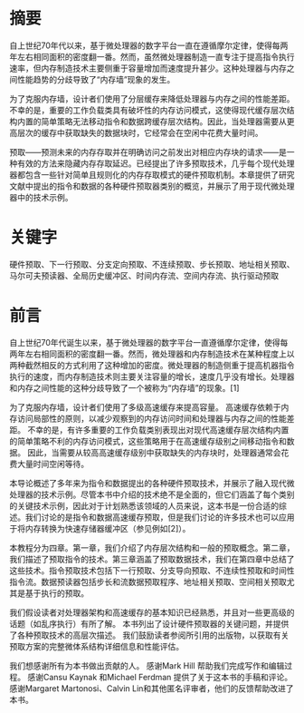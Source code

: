 # 摘要
自上世纪70年代以来，基于微处理器的数字平台一直在遵循摩尔定律，使得每两年左右相同面积的密度翻一番。然而，虽然微处理器制造一直专注于提高指令执行速率，但内存制造技术主要侧重于容量增加而速度提升甚少。这种处理器与内存之间性能趋势的分歧导致了“内存墙”现象的发生。

为了克服内存墙，设计者们使用了分层缓存来降低处理器与内存之间的性能差距。不幸的是，重要的工作负载类具有破坏性的内存访问模式，这使得现代缓存层次结构内置的简单策略无法移动指令和数据跨缓存层次结构。因此，当处理器需要从更高层次的缓存中获取缺失的数据块时，它经常会在空闲中花费大量时间。

预取——预测未来的内存存取并在明确访问之前发出对相应内存块的请求——是一种有效的方法来隐藏内存存取延迟。已经提出了许多预取技术，几乎每个现代处理器都包含一些针对简单且规则化的内存存取模式的硬件预取机制。本章提供了研究文献中提出的指令和数据的各种硬件预取器类别的概览，并展示了用于现代微处理器中的技术示例。

# 关键字

硬件预取、下一行预取、分支定向预取、不连续预取、步长预取、地址相关预取、马尔可夫预读器、全局历史缓冲区、时间内存流、空间内存流、执行驱动预取

# 前言

自上世纪70年代诞生以来，基于微处理器的数字平台一直遵循摩尔定律，使得每两年左右相同面积的密度翻一番。然而，微处理器和内存制造技术在某种程度上以两种截然相反的方式利用了这种增加的密度。微处理器的制造侧重于提高机器指令执行的速度，而内存制造技术则主要关注容量的增长，速度几乎没有增长。处理器和内存之间性能的这种分歧导致了一个被称为“内存墙”的现象。[1]

为了克服内存墙，设计者们使用了多级高速缓存来提高容量。 高速缓存依赖于内存访问局部性的原则，以减少观察到的内存访问时间和处理器与内存之间的性能差距。 不幸的是，有许多重要的工作负载类别表现出对现代高速缓存层次结构内置的简单策略不利的内存访问模式，这些策略用于在高速缓存级别之间移动指令和数据。 因此，当需要从较高高速缓存级别中获取缺失的内存块时，处理器通常会花费大量时间空闲等待。

本导论概述了多年来为指令和数据提出的各种硬件预取技术，并展示了融入现代微处理器的技术示例。尽管本书中介绍的技术绝不是全面的，但它们涵盖了每个类别的关键技术示例，因此对于计划熟悉该领域的人员来说，这本书是一份合适的综述。我们讨论的是指令和数据高速缓存预取，但是我们讨论的许多技术也可以应用于将内存转换为快速存储器缓冲区（参见例如[2]）。

本教程分为四章。第一章，我们介绍了内存层次结构和一般的预取概念。第二章，我们描述了预取指令的技术。第三章涵盖了预取数据技术，我们在第四章中总结了这些技术。指令预取技术包括下一行预取、分支导向预取、不连续性预取和时间性指令流。数据预读器包括步长和流数据预取程序、地址相关预取、空间相关预取尤其是基于执行的预取。

我们假设读者对处理器架构和高速缓存的基本知识已经熟悉，并且对一些更高级的话题（如乱序执行）有所了解。 本书列出了设计硬件预取器的关键问题，并提供了各种预取技术的高层次描述。 我们鼓励读者参阅所引用的出版物，以获取有关预取方案的完整微体系结构详细信息和性能评估。


我们想感谢所有为本书做出贡献的人。 感谢Mark Hill 帮助我们完成写作和编辑过程。 感谢Cansu Kaynak 和Michael Ferdman 提供了关于这本书的手稿和评论。 感谢Margaret Martonosi、Calvin Lin和其他匿名评审者，他们的反馈帮助改进了本书。
